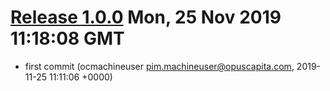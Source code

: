 [Release 1.0.0](https://github.com/ocmachineuser/minsk-core-test-node-plugin1/releases/tag/v1.0.0) Mon, 25 Nov 2019 11:18:08 GMT
=======================================================

- first commit (ocmachineuser pim.machineuser@opuscapita.com, 2019-11-25 11:11:06 +0000)

